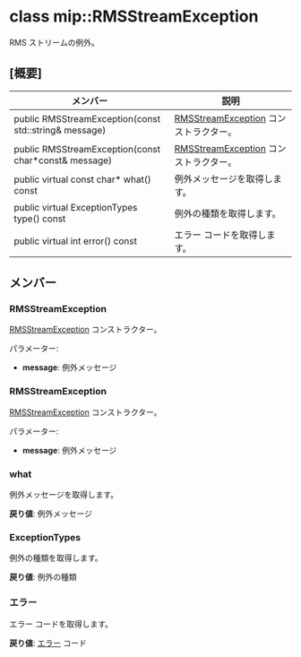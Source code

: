 # <a name="class-miprmsstreamexception"></a>class mip::RMSStreamException 
RMS ストリームの例外。
  
## <a name="summary"></a>[概要]
 メンバー                        | 説明                                
--------------------------------|---------------------------------------------
 public RMSStreamException(const std::string& message)  |  [RMSStreamException](class_mip_rmsstream_exception.md) コンストラクター。
 public RMSStreamException(const char*const& message)  |  [RMSStreamException](class_mip_rmsstream_exception.md) コンストラクター。
 public virtual const char* what() const  |  例外メッセージを取得します。
 public virtual ExceptionTypes type() const  |  例外の種類を取得します。
 public virtual int error() const  |  エラー コードを取得します。
  
## <a name="members"></a>メンバー
  
### <a name="rmsstreamexception"></a>RMSStreamException
[RMSStreamException](class_mip_rmsstream_exception.md) コンストラクター。

パラメーター:  
* **message**: 例外メッセージ


  
### <a name="rmsstreamexception"></a>RMSStreamException
[RMSStreamException](class_mip_rmsstream_exception.md) コンストラクター。

パラメーター:  
* **message**: 例外メッセージ


  
### <a name="what"></a>what
例外メッセージを取得します。

  
**戻り値**: 例外メッセージ
  
### <a name="exceptiontypes"></a>ExceptionTypes
例外の種類を取得します。

  
**戻り値**: 例外の種類
  
### <a name="error"></a>エラー
エラー コードを取得します。

  
**戻り値**: [エラー](class_mip_error.md) コード